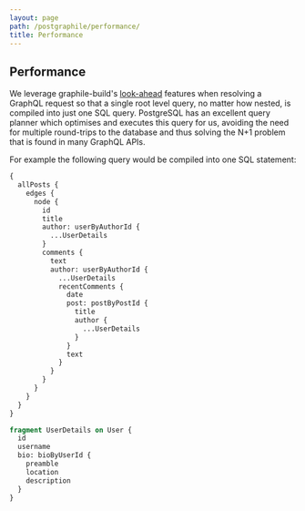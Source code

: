```yaml
---
layout: page
path: /postgraphile/performance/
title: Performance
---
```


## Performance

We leverage graphile-build's [look-ahead](/graphile-build/look-ahead/) features
when resolving a GraphQL request so that a single root level query, no matter
how nested, is compiled into just one SQL query. PostgreSQL has an excellent
query planner which optimises and executes this query for us, avoiding the need
for multiple round-trips to the database and thus solving the N+1 problem
that is found in many GraphQL APIs.

For example the following query would be compiled into one SQL statement:

```graphql
{
  allPosts {
    edges {
      node {
        id
        title
        author: userByAuthorId {
          ...UserDetails
        }
        comments {
          text
          author: userByAuthorId {
            ...UserDetails
            recentComments {
              date
              post: postByPostId {
                title
                author {
                  ...UserDetails
                }
              }
              text
            }
          }
        }
      }
    }
  }
}

fragment UserDetails on User {
  id
  username
  bio: bioByUserId {
    preamble
    location
    description
  }
}
```
